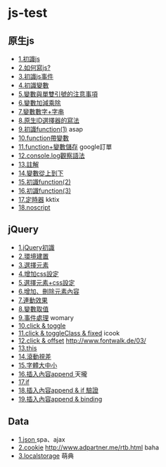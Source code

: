 js-test
=======

原生js
--------
* [1.初識js](http://codepen.io/liao/pen/rpDFg)  
* [2.如何寫js?](http://codepen.io/liao/pen/DKqCk)  
* [3.初識js事件](http://codepen.io/liao/full/ArIyc) 
* [4.初識變數](http://codepen.io/liao/full/JedxF) 
* [5.變數與單雙引號的注意事項](http://codepen.io/liao/full/cgECh)
* [6.變數加減乘除](http://codepen.io/liao/pen/etmbc) 
* [7.變數數字+字串](http://codepen.io/liao/pen/evpzy)
* [8.原生ID選擇器的寫法](http://codepen.io/liao/full/ownjB)
* [9.初識function(1)](http://codepen.io/liao/pen/gtsuH) asap
* [10.function帶變數](http://codepen.io/liao/pen/ajILd)
* [11.function+變數儲存](http://codepen.io/liao/pen/bqsiL) google訂單
* [12.console.log觀察語法](http://codepen.io/liao/pen/eynDl)
* [13.註解](http://codepen.io/liao/pen/qsehI)
* [14.變數從上到下](http://codepen.io/liao/pen/rGnIK)
* [15.初識function(2)](http://codepen.io/liao/pen/gtsuH)
* [16.初識function(3)](http://codepen.io/liao/pen/hCfeo)
* [17.定時器](http://codepen.io/liao/pen/nrFhx) kktix
* [18.noscript](http://codepen.io/liao/pen/xdnsL)

jQuery
--------
* [1.jQuery初識](http://codepen.io/liao/pen/EdvaG)
* [2.環境建置](http://codepen.io/liao/pen/Cbwcz)
* [3.選擇元素](http://codepen.io/liao/pen/buEnc)
* [4.增加css設定](http://codepen.io/liao/pen/vszjw)
* [5.選擇元素+css設定](http://codepen.io/liao/pen/IGxfy)
* [6.增加、刪除元素內容](http://codepen.io/liao/pen/EoinC)
* [7.連動效果](http://codepen.io/liao/pen/AnaDt)
* [8.變數取值](http://codepen.io/liao/pen/ogtlz)
* [9.事件處理](http://codepen.io/liao/pen/qaAHe) womary
* [10.click & toggle](http://codepen.io/liao/pen/bnJzo) 
* [11.click & toggleClass & fixed](http://codepen.io/liao/pen/dIFof) icook
* [12.click & offset](http://codepen.io/liao/pen/DHwzi) http://www.fontwalk.de/03/
* [13.this](http://codepen.io/liao/pen/fCIbF)
* [14.滾動視差 ](http://codepen.io/liao/pen/nIoCe)
* [15.字體大中小 ](http://codepen.io/liao/pen/gvbln)
* [16.插入內容append ](http://codepen.io/liao/pen/utcfj) 天攏
* [17.if](http://codepen.io/liao/pen/IkyqB)
* [18.插入內容append & if 驗證](http://codepen.io/liao/pen/goJLD)
* [19.插入內容append & binding](http://codepen.io/liao/pen/nhzey)

Data
--------
* [1.json ](http://codepen.io/liao/pen/yDdAf) spa、ajax
* [2.cookie](http://codepen.io/liao/pen/noKtC) http://www.adpartner.me/rtb.html baha
* [3.localstorage](http://codepen.io/liao/pen/LyKkf) 萌典
